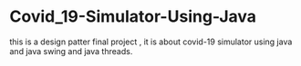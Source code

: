 # Covid_19-Simulator-Using-Java
this is a design patter final project , it is about covid-19 simulator using java and java swing and java threads.
